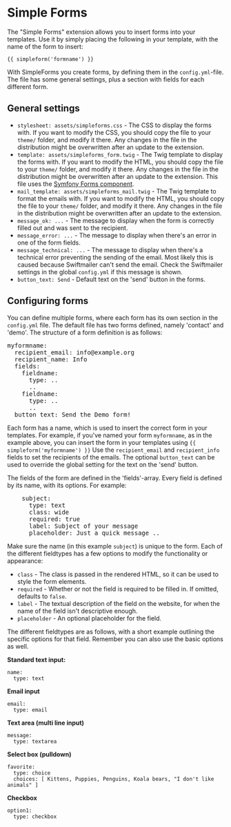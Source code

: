 Simple Forms
============

The "Simple Forms" extension allows you to insert forms into your templates. Use it by simply placing the following in your template, with the name of the form to insert:

    {{ simpleform('formname') }}

With SimpleForms you create forms, by defining them in the `config.yml`-file. The file has some general settings, plus a section with fields for each different form.  

General settings
----------------

 - `stylesheet: assets/simpleforms.css` - The CSS to display the forms with. If you want to modify the CSS, you should copy the file to your `theme/` folder, and modify it there. Any changes in the file in the distribution might be overwritten after an update to the extension. 
 - `template: assets/simpleforms_form.twig` - The Twig template to display the forms with. If you want to modify the HTML, you should copy the file to your `theme/` folder, and modify it there. Any changes in the file in the distribution might be overwritten after an update to the extension. This file uses the [Symfony Forms component](http://symfony.com/doc/current/book/forms.html#form-theming).
 - `mail_template: assets/simpleforms_mail.twig` - The Twig template to format the emails with. If you want to modify the HTML, you should copy the file to your `theme/` folder, and modify it there. Any changes in the file in the distribution might be overwritten after an update to the extension.
 - `message_ok: ...` - The message to display when the form is correctly filled out and was sent to the recipient.
 - `message_error: ...` - The message to display when there's an error in one of the form fields.
 - `message_technical: ...` - The message to display when there's a technical error preventing the sending of the email. Most likely this is caused because Swiftmailer can't send the email. Check the Swiftmailer settings in the global `config.yml` if this message is shown.  
 - `button_text: Send` - Default text on the 'send' button in the forms. 

Configuring forms
-----------------
You can define multiple forms, where each form has its own section in the `config.yml` file. The default file has two forms defined, namely 'contact' and 'demo'. The structure of a form definition is as follows:

<pre>
myformname:
  recipient_email: info@example.org
  recipient_name: Info
  fields:
    fieldname:
      type: ..
      ..
    fieldname:
      type: ..
      ..
  button_text: Send the Demo form!
</pre>

Each form has a name, which is used to insert the correct form in your templates. For example, if you've named your form `myformname`, as in the example above, you can insert the form in your templates using `{{ simpleform('myformname') }}`
Use the `recipient_email` and `recipient_info` fields to set the recipients of the emails. The optional `button_text` can be used to override the global setting for the text on the 'send' button. 

The fields of the form are defined in the 'fields'-array. Every field is defined by its name, with its options. For example:

<pre>
    subject:
      type: text
      class: wide
      required: true
      label: Subject of your message
      placeholder: Just a quick message ..
</pre>

Make sure the name (in this example `subject`) is unique to the form. Each of the different fieldtypes has a few options to modify the functionality or appearance:

  - `class` - The class is passed in the rendered HTML, so it can be used to style the form elements.
  - `required` - Whether or not the field is required to be filled in. If omitted, defaults to `false`.
  - `label` - The textual description of the field on the website, for when the name of the field isn't descriptive enough.
  - `placeholder` - An optional placeholder for the field. 

The different fieldtypes are as follows, with a short example outlining the specific options for that field. Remember you can also use the basic options as well. 

**Standard text input:**

    name:
      type: text

**Email input**

    email:
      type: email

**Text area (multi line input)**

    message:
      type: textarea

**Select box (pulldown)**

    favorite:
      type: choice
      choices: [ Kittens, Puppies, Penguins, Koala bears, "I don't like animals" ]

**Checkbox**

    option1:
      type: checkbox


